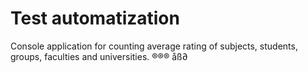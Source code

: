 # Test automatization

Console application for counting average rating of subjects, students, groups, faculties and universities.
®®® åß∂